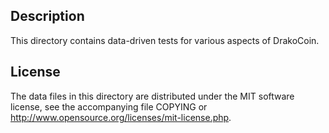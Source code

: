 Description
------------

This directory contains data-driven tests for various aspects of DrakoCoin.

License
--------

The data files in this directory are distributed under the MIT software
license, see the accompanying file COPYING or
http://www.opensource.org/licenses/mit-license.php.

